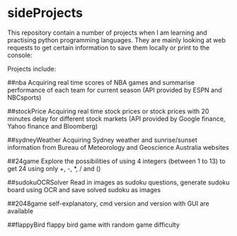# sideProjects

This repository contain a number of projects when I am learning and practising python programming languages.
They are mainly looking at web requests to get certain information to save them locally or print to the console:

Projects include:

##nba
Acquiring real time scores of NBA games and summarise performance of each team for current season
(API provided by ESPN and NBCsports)

##stockPrice
Acquiring real time stock prices or stock prices with 20 minutes delay for different stock markets
(API provided by Google finance, Yahoo finance and Bloomberg)

##sydneyWeather
Acquiring Sydney weather and sunrise/sunset information from Bureau of Meteorology and Geoscience Australia websites

##24game
Explore the possibilities of using 4 integers (between 1 to 13) to get 24 using only +, -, *, / and ()

##sudokuOCRSolver
Read in images as sudoku questions, generate sudoku board using OCR and save solved sudoku as images

##2048game
self-explanatory, cmd version and version with GUI are available

##flappyBird
flappy bird game with random game difficulty